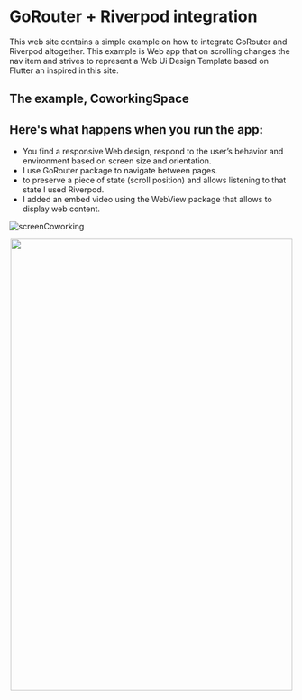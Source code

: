 # GoRouter + Riverpod integration
This web site contains a simple example on how to integrate GoRouter and Riverpod altogether. 
This example is Web app  that on scrolling changes the nav item and strives to represent a Web Ui Design Template  based on Flutter an inspired in this site. 

## The example, CoworkingSpace
## Here's what happens when you run the app: 
- You find a responsive Web design, respond to the user’s behavior and environment based on screen size and orientation.
- I use GoRouter package to navigate between pages.
- to preserve a piece of state (scroll position) and allows listening to that state I used Riverpod.
- I added an embed video using the WebView package  that allows to display web content. 

![screenCoworking](https://github.com/fersilva362/WebConRiverpod/assets/78646102/359540ad-d13d-489f-b4c3-4a86c23b7484)
<p align="center">
  <img width="500" height="800" src="https://github.com/fersilva362/WebConRiverpod/assets/78646102/25dd7ab5-158b-49be-a310-8d1b79c4de86">
</p>


